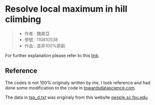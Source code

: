 # Resolve local maximum in hill climbing
> * 作者 : 魏美亞
> * 學號 : 110810538
> * 作品 : 並非100%原創

For further explanation please refer to this [link](https://github.com/NubletZ/myNotes/blob/master/allNotes/AI-110/Week2.md).

## Reference
The codes is not 100% originaly written by me, I took reference and had done some modification to the code in [towardsdatascience.com](https://towardsdatascience.com/how-to-implement-the-hill-climbing-algorithm-in-python-1c65c29469de). 


The data in [tsp_d.txt](./tsp_d.txt) was originaly from this website [people.sc.fsu.edu](https://people.sc.fsu.edu/~jburkardt/datasets/tsp/tsp.html).